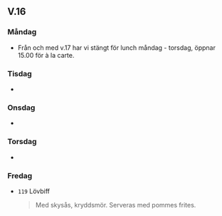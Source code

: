 ##  V.16

### Måndag 

*  Från och med v.17 har vi stängt för lunch måndag - torsdag, öppnar 15.00 för à la carte.
  > 
 
  


### Tisdag

* 
  > 
  


### Onsdag

* 
 



### Torsdag

*  
  > 


   
### Fredag

* `119` Lövbiff 
  > Med skysås, kryddsmör. Serveras med pommes frites.
   
## 


  

